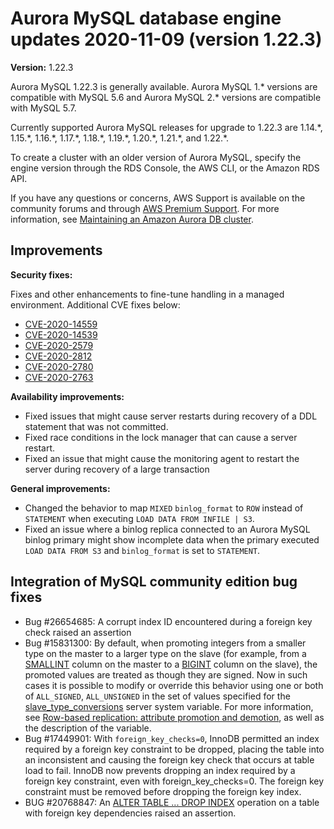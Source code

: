 # Aurora MySQL database engine updates 2020\-11\-09 \(version 1\.22\.3\)<a name="AuroraMySQL.Updates.1223"></a>

**Version:** 1\.22\.3

Aurora MySQL 1\.22\.3 is generally available\. Aurora MySQL 1\.\* versions are compatible with MySQL 5\.6 and Aurora MySQL 2\.\* versions are compatible with MySQL 5\.7\.

 Currently supported Aurora MySQL releases for upgrade to 1\.22\.3 are 1\.14\.\*, 1\.15\.\*, 1\.16\.\*, 1\.17\.\*, 1\.18\.\*, 1\.19\.\*, 1\.20\.\*, 1\.21\.\*, and 1\.22\.\*\. 

 To create a cluster with an older version of Aurora MySQL, specify the engine version through the RDS Console, the AWS CLI, or the Amazon RDS API\. 

 If you have any questions or concerns, AWS Support is available on the community forums and through [AWS Premium Support](http://aws.amazon.com/support)\. For more information, see [Maintaining an Amazon Aurora DB cluster](USER_UpgradeDBInstance.Maintenance.md)\. 

## Improvements<a name="AuroraMySQL.Updates.1223.Improvements"></a>

 **Security fixes:** 

 Fixes and other enhancements to fine\-tune handling in a managed environment\. Additional CVE fixes below: 
+ [CVE\-2020\-14559](https://cve.mitre.org/cgi-bin/cvename.cgi?name=CVE-2020-14559)
+ [CVE\-2020\-14539](https://cve.mitre.org/cgi-bin/cvename.cgi?name=CVE-2020-14539)
+ [CVE\-2020\-2579](https://cve.mitre.org/cgi-bin/cvename.cgi?name=CVE-2020-2579)
+ [CVE\-2020\-2812](https://cve.mitre.org/cgi-bin/cvename.cgi?name=CVE-2020-2812)
+ [CVE\-2020\-2780](https://cve.mitre.org/cgi-bin/cvename.cgi?name=CVE-2020-2780)
+ [CVE\-2020\-2763](https://cve.mitre.org/cgi-bin/cvename.cgi?name=CVE-2020-2763)

 **Availability improvements:** 
+  Fixed issues that might cause server restarts during recovery of a DDL statement that was not committed\. 
+  Fixed race conditions in the lock manager that can cause a server restart\. 
+  Fixed an issue that might cause the monitoring agent to restart the server during recovery of a large transaction 

 **General improvements:** 
+  Changed the behavior to map `MIXED` `binlog_format` to `ROW` instead of `STATEMENT` when executing `LOAD DATA FROM INFILE | S3`\. 
+  Fixed an issue where a binlog replica connected to an Aurora MySQL binlog primary might show incomplete data when the primary executed `LOAD DATA FROM S3` and `binlog_format` is set to `STATEMENT`\. 

## Integration of MySQL community edition bug fixes<a name="AuroraMySQL.Updates.1223.Patches"></a>
+  Bug \#26654685: A corrupt index ID encountered during a foreign key check raised an assertion 
+  Bug \#15831300: By default, when promoting integers from a smaller type on the master to a larger type on the slave \(for example, from a [SMALLINT](https://dev.mysql.com/doc/refman/5.6/en/integer-types.html) column on the master to a [BIGINT](https://dev.mysql.com/doc/refman/5.6/en/integer-types.html) column on the slave\), the promoted values are treated as though they are signed\. Now in such cases it is possible to modify or override this behavior using one or both of `ALL_SIGNED`, `ALL_UNSIGNED` in the set of values specified for the [slave\_type\_conversions](https://dev.mysql.com/doc/refman/5.6/en/replication-options-replica.html#sysvar_slave_type_conversions) server system variable\. For more information, see [Row\-based replication: attribute promotion and demotion](https://dev.mysql.com/doc/refman/5.6/en/replication-features-differing-tables.html#replication-features-attribute-promotion), as well as the description of the variable\. 
+  Bug \#17449901: With `foreign_key_checks=0`, InnoDB permitted an index required by a foreign key constraint to be dropped, placing the table into an inconsistent and causing the foreign key check that occurs at table load to fail\. InnoDB now prevents dropping an index required by a foreign key constraint, even with foreign\_key\_checks=0\. The foreign key constraint must be removed before dropping the foreign key index\. 
+  BUG \#20768847: An [ALTER TABLE \.\.\. DROP INDEX](https://dev.mysql.com/doc/refman/5.7/en/alter-table.html) operation on a table with foreign key dependencies raised an assertion\. 